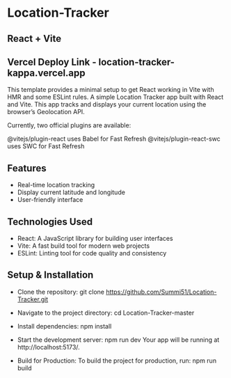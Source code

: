 # Location-Tracker
## React + Vite
## Vercel Deploy Link - location-tracker-kappa.vercel.app
This template provides a minimal setup to get React working in Vite with HMR and some ESLint rules. A simple Location Tracker app built with React and Vite. This app tracks and displays your current location using the browser’s Geolocation API.

Currently, two official plugins are available:

@vitejs/plugin-react uses Babel for Fast Refresh
@vitejs/plugin-react-swc uses SWC for Fast Refresh

## Features
- Real-time location tracking
- Display current latitude and longitude
- User-friendly interface
## Technologies Used
- React: A JavaScript library for building user interfaces
- Vite: A fast build tool for modern web projects
- ESLint: Linting tool for code quality and consistency
## Setup & Installation
- Clone the repository: 
  git clone https://github.com/Summi51/Location-Tracker.git
  
- Navigate to the project directory:
cd Location-Tracker-master

- Install dependencies:
npm install

- Start the development server:
npm run dev
Your app will be running at http://localhost:5173/.

- Build for Production:
To build the project for production, run:
npm run build
